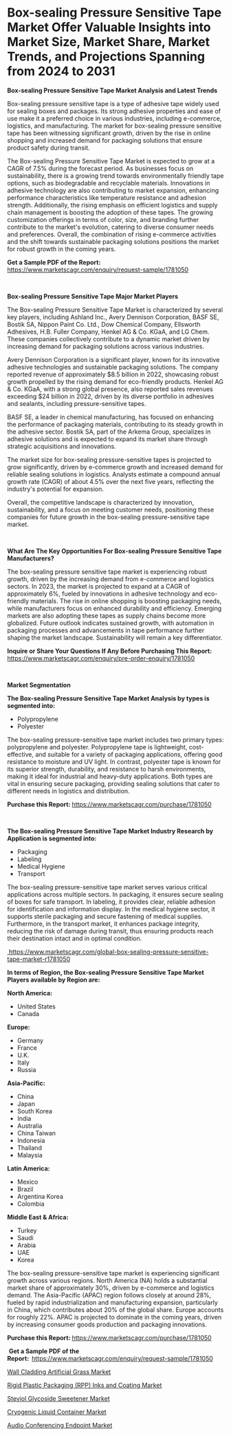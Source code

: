 <p><h1>Box-sealing Pressure Sensitive Tape Market Offer Valuable Insights into Market Size, Market Share, Market Trends, and Projections Spanning from 2024 to 2031</h1></p><p><strong>Box-sealing Pressure Sensitive Tape Market Analysis and Latest Trends</strong></p>
<p><p>Box-sealing pressure sensitive tape is a type of adhesive tape widely used for sealing boxes and packages. Its strong adhesive properties and ease of use make it a preferred choice in various industries, including e-commerce, logistics, and manufacturing. The market for box-sealing pressure sensitive tape has been witnessing significant growth, driven by the rise in online shopping and increased demand for packaging solutions that ensure product safety during transit.</p><p>The Box-sealing Pressure Sensitive Tape Market is expected to grow at a CAGR of 7.5% during the forecast period. As businesses focus on sustainability, there is a growing trend towards environmentally friendly tape options, such as biodegradable and recyclable materials. Innovations in adhesive technology are also contributing to market expansion, enhancing performance characteristics like temperature resistance and adhesion strength. Additionally, the rising emphasis on efficient logistics and supply chain management is boosting the adoption of these tapes. The growing customization offerings in terms of color, size, and branding further contribute to the market's evolution, catering to diverse consumer needs and preferences. Overall, the combination of rising e-commerce activities and the shift towards sustainable packaging solutions positions the market for robust growth in the coming years.</p></p>
<p><strong>Get a Sample PDF of the Report:&nbsp;</strong> <a href="https://www.marketscagr.com/enquiry/request-sample/1781050?utm_campaign=1267&utm_medium=2&utm_source=Github&utm_content=ia&utm_term=13102024&utm_id=box-sealing-pressure-sensitive-tape">https://www.marketscagr.com/enquiry/request-sample/1781050</a></p>
<p>&nbsp;</p>
<p><strong>Box-sealing Pressure Sensitive Tape Major Market Players</strong></p>
<p><p>The Box-sealing Pressure Sensitive Tape Market is characterized by several key players, including Ashland Inc., Avery Dennison Corporation, BASF SE, Bostik SA, Nippon Paint Co. Ltd., Dow Chemical Company, Ellsworth Adhesives, H.B. Fuller Company, Henkel AG & Co. KGaA, and LG Chem. These companies collectively contribute to a dynamic market driven by increasing demand for packaging solutions across various industries.</p><p>Avery Dennison Corporation is a significant player, known for its innovative adhesive technologies and sustainable packaging solutions. The company reported revenue of approximately $8.5 billion in 2022, showcasing robust growth propelled by the rising demand for eco-friendly products. Henkel AG & Co. KGaA, with a strong global presence, also reported sales revenues exceeding $24 billion in 2022, driven by its diverse portfolio in adhesives and sealants, including pressure-sensitive tapes.</p><p>BASF SE, a leader in chemical manufacturing, has focused on enhancing the performance of packaging materials, contributing to its steady growth in the adhesive sector. Bostik SA, part of the Arkema Group, specializes in adhesive solutions and is expected to expand its market share through strategic acquisitions and innovations.</p><p>The market size for box-sealing pressure-sensitive tapes is projected to grow significantly, driven by e-commerce growth and increased demand for reliable sealing solutions in logistics. Analysts estimate a compound annual growth rate (CAGR) of about 4.5% over the next five years, reflecting the industry's potential for expansion.</p><p>Overall, the competitive landscape is characterized by innovation, sustainability, and a focus on meeting customer needs, positioning these companies for future growth in the box-sealing pressure-sensitive tape market.</p></p>
<p>&nbsp;</p>
<p><strong>What Are The Key Opportunities For Box-sealing Pressure Sensitive Tape Manufacturers?</strong></p>
<p><p>The box-sealing pressure sensitive tape market is experiencing robust growth, driven by the increasing demand from e-commerce and logistics sectors. In 2023, the market is projected to expand at a CAGR of approximately 6%, fueled by innovations in adhesive technology and eco-friendly materials. The rise in online shopping is boosting packaging needs, while manufacturers focus on enhanced durability and efficiency. Emerging markets are also adopting these tapes as supply chains become more globalized. Future outlook indicates sustained growth, with automation in packaging processes and advancements in tape performance further shaping the market landscape. Sustainability will remain a key differentiator.</p></p>
<p><strong>Inquire or Share Your Questions If Any Before Purchasing This Report:</strong> <a href="https://www.marketscagr.com/enquiry/pre-order-enquiry/1781050?utm_campaign=1267&utm_medium=2&utm_source=Github&utm_content=ia&utm_term=13102024&utm_id=box-sealing-pressure-sensitive-tape">https://www.marketscagr.com/enquiry/pre-order-enquiry/1781050</a></p>
<p>&nbsp;</p>
<p><strong>Market Segmentation</strong></p>
<p><strong>The Box-sealing Pressure Sensitive Tape Market Analysis by types is segmented into:</strong></p>
<p><ul><li>Polypropylene</li><li>Polyester</li></ul></p>
<p><p>The box-sealing pressure-sensitive tape market includes two primary types: polypropylene and polyester. Polypropylene tape is lightweight, cost-effective, and suitable for a variety of packaging applications, offering good resistance to moisture and UV light. In contrast, polyester tape is known for its superior strength, durability, and resistance to harsh environments, making it ideal for industrial and heavy-duty applications. Both types are vital in ensuring secure packaging, providing sealing solutions that cater to different needs in logistics and distribution.</p></p>
<p><strong>Purchase this Report:&nbsp;</strong><a href="https://www.marketscagr.com/purchase/1781050?utm_campaign=1267&utm_medium=2&utm_source=Github&utm_content=ia&utm_term=13102024&utm_id=box-sealing-pressure-sensitive-tape">https://www.marketscagr.com/purchase/1781050</a></p>
<p>&nbsp;</p>
<p><strong>The Box-sealing Pressure Sensitive Tape Market Industry Research by Application is segmented into:</strong></p>
<p><ul><li>Packaging</li><li>Labeling</li><li>Medical Hygiene</li><li>Transport</li></ul></p>
<p><p>The box-sealing pressure-sensitive tape market serves various critical applications across multiple sectors. In packaging, it ensures secure sealing of boxes for safe transport. In labeling, it provides clear, reliable adhesion for identification and information display. In the medical hygiene sector, it supports sterile packaging and secure fastening of medical supplies. Furthermore, in the transport market, it enhances package integrity, reducing the risk of damage during transit, thus ensuring products reach their destination intact and in optimal condition.</p></p>
<p><a href="https://www.marketscagr.com/global-box-sealing-pressure-sensitive-tape-market-r1781050?utm_campaign=1267&utm_medium=2&utm_source=Github&utm_content=ia&utm_term=13102024&utm_id=box-sealing-pressure-sensitive-tape">&nbsp;https://www.marketscagr.com/global-box-sealing-pressure-sensitive-tape-market-r1781050</a></p>
<p><strong>In terms of Region, the Box-sealing Pressure Sensitive Tape Market Players available by Region are:</strong></p>
<p>
    <p> <strong> North America: </strong>
        <ul>
            <li>United States</li>
            <li>Canada</li>
        </ul>
        </p> 
    <p> <strong> Europe: </strong>
        <ul>
            <li>Germany</li>
            <li>France</li>
            <li>U.K.</li>
            <li>Italy</li>
            <li>Russia</li>
        </ul>
        </p> 
    <p> <strong> Asia-Pacific: </strong>
        <ul>
            <li>China</li>
            <li>Japan</li>
            <li>South Korea</li>
            <li>India</li>
            <li>Australia</li>
            <li>China Taiwan</li>
            <li>Indonesia</li>
            <li>Thailand</li>
            <li>Malaysia</li>
        </ul>
        </p> 
    <p> <strong> Latin America: </strong>
        <ul>
            <li>Mexico</li>
            <li>Brazil</li>
            <li>Argentina Korea</li>
            <li>Colombia</li>
        </ul>
        </p> 
    <p> <strong> Middle East & Africa: </strong>
        <ul>
            <li>Turkey</li>
            <li>Saudi</li>
            <li>Arabia</li>
            <li>UAE</li>
            <li>Korea</li>
        </ul>
    </p>
    </p>
<p><p>The box-sealing pressure-sensitive tape market is experiencing significant growth across various regions. North America (NA) holds a substantial market share of approximately 30%, driven by e-commerce and logistics demand. The Asia-Pacific (APAC) region follows closely at around 28%, fueled by rapid industrialization and manufacturing expansion, particularly in China, which contributes about 20% of the global share. Europe accounts for roughly 22%. APAC is projected to dominate in the coming years, driven by increasing consumer goods production and packaging innovations.</p></p>
<p><strong>Purchase this Report: </strong><a href="https://www.marketscagr.com/purchase/1781050?utm_campaign=1267&utm_medium=2&utm_source=Github&utm_content=ia&utm_term=13102024&utm_id=box-sealing-pressure-sensitive-tape">https://www.marketscagr.com/purchase/1781050</a></p>
<p>&nbsp;<strong>Get a Sample PDF of the Report:&nbsp;&nbsp;</strong><a href="https://www.marketscagr.com/enquiry/request-sample/1781050?utm_campaign=1267&utm_medium=2&utm_source=Github&utm_content=ia&utm_term=13102024&utm_id=box-sealing-pressure-sensitive-tape">https://www.marketscagr.com/enquiry/request-sample/1781050</a></p>
<p><strong></strong></p>
<p><p><a href="https://www.linkedin.com/pulse/wall-cladding-artificial-grass-market-trends-growth-outlook-dnxqf?utm_campaign=1267&utm_medium=2&utm_source=Github&utm_content=ia&utm_term=13102024&utm_id=box-sealing-pressure-sensitive-tape">Wall Cladding Artificial Grass Market</a></p><p><a href="https://www.linkedin.com/pulse/strategic-roadmap-global-rigid-plastic-packaging-rpp-inks-coating-gnqqc?utm_campaign=1267&utm_medium=2&utm_source=Github&utm_content=ia&utm_term=13102024&utm_id=box-sealing-pressure-sensitive-tape">Rigid Plastic Packaging (RPP) Inks and Coating Market</a></p><p><a href="https://github.com/azucena6lzcou/Market-Research-Report-List-1/blob/main/steviol-glycoside-sweetener-market.md?utm_campaign=1267&utm_medium=2&utm_source=Github&utm_content=ia&utm_term=13102024&utm_id=box-sealing-pressure-sensitive-tape">Steviol Glycoside Sweetener Market</a></p><p><a href="https://github.com/ellenqyqdyches/Market-Research-Report-List-1/blob/main/cryogenic-liquid-container-market.md?utm_campaign=1267&utm_medium=2&utm_source=Github&utm_content=ia&utm_term=13102024&utm_id=box-sealing-pressure-sensitive-tape">Cryogenic Liquid Container Market</a></p><p><a href="https://www.linkedin.com/pulse/audio-conferencing-endpoint-market-global-regional-w3iuf?utm_campaign=1267&utm_medium=2&utm_source=Github&utm_content=ia&utm_term=13102024&utm_id=box-sealing-pressure-sensitive-tape">Audio Conferencing Endpoint Market</a></p></p>